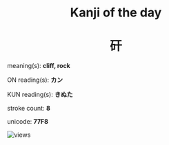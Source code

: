 <h1 align="center">Kanji of the day</h1>
<h1 align="center">矸</h1>
<p align="left">meaning(s): <b>cliff, rock</b></p>
<p align="left">ON reading(s): <b>カン</b></p>
<p align="left">KUN reading(s): <b>きぬた</b></p>
<p align="left">stroke count: <b>8</b></p>
<p align="left">unicode: <b>77F8</b></p>
<p align="left"><img src="https://komarev.com/ghpvc/?username=tristanwagner-kanjioftheday&label=Views&color=0e75b6&style=flat" alt="views"/></p>
